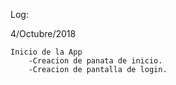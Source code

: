 Log:

4/Octubre/2018

    Inicio de la App
        -Creacion de panata de inicio.
        -Creacion de pantalla de login.
